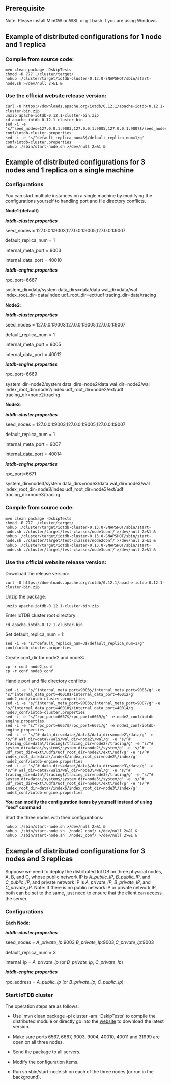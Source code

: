 <!--

    Licensed to the Apache Software Foundation (ASF) under one
    or more contributor license agreements.  See the NOTICE file
    distributed with this work for additional information
    regarding copyright ownership.  The ASF licenses this file
    to you under the Apache License, Version 2.0 (the
    "License"); you may not use this file except in compliance
    with the License.  You may obtain a copy of the License at
    
        http://www.apache.org/licenses/LICENSE-2.0
    
    Unless required by applicable law or agreed to in writing,
    software distributed under the License is distributed on an
    "AS IS" BASIS, WITHOUT WARRANTIES OR CONDITIONS OF ANY
    KIND, either express or implied.  See the License for the
    specific language governing permissions and limitations
    under the License.

-->

## Prerequisite
Note: Please install MinGW or WSL or git bash if you are using Windows.

## Example of distributed configurations for 1 node and 1 replica

### Compile from source code:

```
mvn clean package -DskipTests
chmod -R 777 ./cluster/target/
nohup ./cluster/target/iotdb-cluster-0.13.0-SNAPSHOT/sbin/start-node.sh >/dev/null 2>&1 &
```

### Use the official website release version:

```
curl -O https://downloads.apache.org/iotdb/0.12.1/apache-iotdb-0.12.1-cluster-bin.zip
unzip apache-iotdb-0.12.1-cluster-bin.zip
cd apache-iotdb-0.12.1-cluster-bin
sed -i -e 's/^seed_nodes=127.0.0.1:9003,127.0.0.1:9005,127.0.0.1:9007$/seed_nodes=127.0.0.1:9003/g' conf/iotdb-cluster.properties
sed -i -e 's/^default_replica_num=3$/default_replica_num=1/g' conf/iotdb-cluster.properties
nohup ./sbin/start-node.sh >/dev/null 2>&1 &
```

## Example of distributed configurations for 3 nodes and 1 replica on a single machine

### Configurations

You can start multiple instances on a single machine by modifying the configurations yourself to handling port and file directory conflicts.

**Node1**:**(default)**

***iotdb-cluster.properties***

seed\_nodes = 127.0.0.1:9003,127.0.0.1:9005,127.0.0.1:9007

default\_replica\_num = 1

internal\_meta\_port = 9003

internal\_data\_port = 40010

***iotdb-engine.properties***

rpc\_port=6667

system\_dir=data/system
data\_dirs=data/data
wal\_dir=data/wal
index\_root\_dir=data/index
udf\_root\_dir=ext/udf
tracing\_dir=data/tracing

**Node2**:

***iotdb-cluster.properties***

seed\_nodes = 127.0.0.1:9003,127.0.0.1:9005,127.0.0.1:9007

default\_replica\_num = 1

internal\_meta\_port = 9005

internal\_data\_port = 40012

***iotdb-engine.properties***

rpc\_port=6669

system\_dir=node2/system
data\_dirs=node2/data
wal\_dir=node2/wal
index\_root\_dir=node2/index
udf\_root\_dir=node2/ext/udf
tracing\_dir=node2/tracing

**Node3**:

***iotdb-cluster.properties***

seed\_nodes = 127.0.0.1:9003,127.0.0.1:9005,127.0.0.1:9007

default\_replica\_num = 1

internal\_meta\_port = 9007

internal\_data\_port = 40014

***iotdb-engine.properties***

rpc\_port=6671

system\_dir=node3/system
data\_dirs=node3/data
wal\_dir=node3/wal
index\_root\_dir=node3/index
udf\_root\_dir=node3/ext/udf
tracing\_dir=node3/tracing

### Compile from source code:

```
mvn clean package -DskipTests
chmod -R 777 ./cluster/target/
nohup ./cluster/target/iotdb-cluster-0.13.0-SNAPSHOT/sbin/start-node.sh ./cluster/target/test-classes/node1conf/ >/dev/null 2>&1 &
nohup ./cluster/target/iotdb-cluster-0.13.0-SNAPSHOT/sbin/start-node.sh ./cluster/target/test-classes/node2conf/ >/dev/null 2>&1 &
nohup ./cluster/target/iotdb-cluster-0.13.0-SNAPSHOT/sbin/start-node.sh ./cluster/target/test-classes/node3conf/ >/dev/null 2>&1 &
```
### Use the official website release version:

Download the release version:
```
curl -O https://downloads.apache.org/iotdb/0.12.1/apache-iotdb-0.12.1-cluster-bin.zip
```

Unzip the package:

```
unzip apache-iotdb-0.12.1-cluster-bin.zip
```

Enter IoTDB cluster root directory:

```
cd apache-iotdb-0.12.1-cluster-bin
```

Set default\_replica\_num = 1:

```
sed -i -e 's/^default_replica_num=3$/default_replica_num=1/g' conf/iotdb-cluster.properties
```

Create conf\_dir for node2 and node3:

```
cp -r conf node2_conf
cp -r conf node3_conf
```

Handle port and file directory conflicts:

```
sed -i -e 's/^internal_meta_port=9003$/internal_meta_port=9005/g' -e 's/^internal_data_port=40010$/internal_data_port=40012/g' node2_conf/iotdb-cluster.properties
sed -i -e 's/^internal_meta_port=9003$/internal_meta_port=9007/g' -e 's/^internal_data_port=40010$/internal_data_port=40014/g' node3_conf/iotdb-cluster.properties
sed -i -e 's/^rpc_port=6667$/rpc_port=6669/g' -e node2_conf/iotdb-engine.properties
sed -i -e 's/^rpc_port=6667$/rpc_port=6671/g' -e node3_conf/iotdb-engine.properties
sed -i -e 's/^# data_dirs=data\/data$/data_dirs=node2\/data/g' -e 's/^# wal_dir=data\/wal$/wal_dir=node2\/wal/g' -e 's/^# tracing_dir=data\/tracing$/tracing_dir=node2\/tracing/g' -e 's/^# system_dir=data\/system$/system_dir=node2\/system/g' -e 's/^# udf_root_dir=ext\/udf$/udf_root_dir=node2\/ext\/udf/g' -e 's/^# index_root_dir=data\/index$/index_root_dir=node2\/index/g' node2_conf/iotdb-engine.properties
sed -i -e 's/^# data_dirs=data\/data$/data_dirs=node3\/data/g' -e 's/^# wal_dir=data\/wal$/wal_dir=node3\/wal/g' -e 's/^# tracing_dir=data\/tracing$/tracing_dir=node3\/tracing/g' -e 's/^# system_dir=data\/system$/system_dir=node3\/system/g' -e 's/^# udf_root_dir=ext\/udf$/udf_root_dir=node3\/ext\/udf/g' -e 's/^# index_root_dir=data\/index$/index_root_dir=node3\/index/g' node3_conf/iotdb-engine.properties
```

**You can modify the configuration items by yourself instead of using "sed" command**

Start the three nodes with their configurations:


```
nohup ./sbin/start-node.sh >/dev/null 2>&1 &
nohup ./sbin/start-node.sh ./node2_conf/ >/dev/null 2>&1 &
nohup ./sbin/start-node.sh ./node3_conf/ >/dev/null 2>&1 &
```



## Example of distributed configurations for 3 nodes and 3 replicas

Suppose we need to deploy the distributed IoTDB on three physical nodes, A, B, and C, whose public network IP is *A\_public\_IP*, *B\_public\_IP*, and *C\_public\_IP*, and private network IP is *A\_private\_IP*, *B\_private\_IP*, and *C\_private\_IP*.
Note: If there is no public network IP or private network IP, both can be set to the same, just need to ensure that the client can access the server.

### Configurations

**Each Node:**

***iotdb-cluster.properties***

seed\_nodes = *A\_private\_Ip*:9003,*B\_private\_Ip*:9003,*C\_private\_Ip*:9003

default\_replica\_num = 3

internal\_ip = *A\_private\_Ip* (or *B\_private\_Ip*, *C\_private\_Ip*)

***iotdb-engine.properties***

rpc\_address = *A\_public\_Ip* (or *B\_private\_Ip*, *C\_public\_Ip*)

### Start IoTDB cluster

The operation steps are as follows:

* Use 'mvn clean package -pl cluster -am -DskipTests' to compile the distributed module or directly go into the [website](https://iotdb.apache.org/Download/) to download the latest version.
* Make sure ports 6567, 6667, 9003, 9004, 40010, 40011 and 31999 are open on all three nodes.

* Send the package to all servers.

* Modify the configuration items.
* Run sh sbin/start-node.sh on each of the three nodes (or run in the background).
